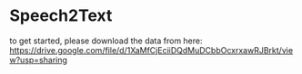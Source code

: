 # Speech2Text

to get started, please download the data from here: https://drive.google.com/file/d/1XaMfCjEciiDQdMuDCbbOcxrxawRJBrkt/view?usp=sharing
